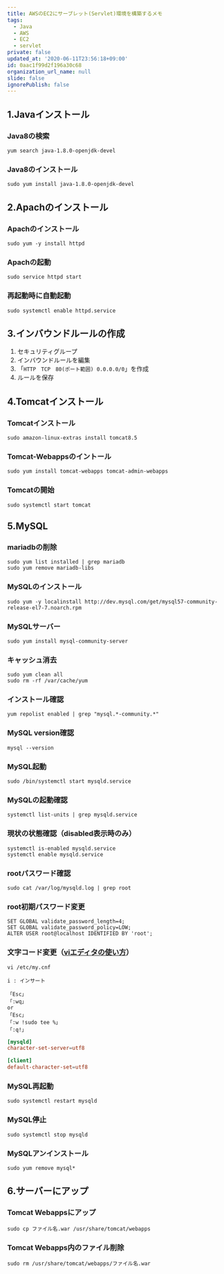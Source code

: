 ```yaml
---
title: AWSのEC2にサーブレット(Servlet)環境を構築するメモ
tags:
  - Java
  - AWS
  - EC2
  - servlet
private: false
updated_at: '2020-06-11T23:56:18+09:00'
id: 0aac1f99d2f196a30c68
organization_url_name: null
slide: false
ignorePublish: false
---
```

## 1.Javaインストール

### Java8の検索
```
yum search java-1.8.0-openjdk-devel
```

### Java8のインストール
```
sudo yum install java-1.8.0-openjdk-devel
```

## 2.Apachのインストール

### Apachのインストール
```
sudo yum -y install httpd
```

### Apachの起動
```
sudo service httpd start
```

### 再起動時に自動起動
```
sudo systemctl enable httpd.service
```

## 3.インバウンドルールの作成
1. セキュリティグループ
2. インバウンドルールを編集
3. 「`HTTP　TCP　80(ポート範囲) 0.0.0.0/0`」を作成
4. ルールを保存

## 4.Tomcatインストール

### Tomcatインストール
```
sudo amazon-linux-extras install tomcat8.5
```

### Tomcat-Webappsのイントール
```
sudo yum install tomcat-webapps tomcat-admin-webapps
```

### Tomcatの開始
```
sudo systemctl start tomcat
```

## 5.MySQL

### mariadbの削除
```
sudo yum list installed | grep mariadb
sudo yum remove mariadb-libs
```

### MySQLのインストール
```
sudo yum -y localinstall http://dev.mysql.com/get/mysql57-community-release-el7-7.noarch.rpm
```

### MySQLサーバー
```
sudo yum install mysql-community-server
```

### キャッシュ消去
```
sudo yum clean all
sudo rm -rf /var/cache/yum
```

### インストール確認
```
yum repolist enabled | grep "mysql.*-community.*"
```

### MySQL version確認
```
mysql --version
```

### MySQL起動
```
sudo /bin/systemctl start mysqld.service
```

### MySQLの起動確認
```
systemctl list-units | grep mysqld.service
```

### 現状の状態確認（disabled表示時のみ）
```
systemctl is-enabled mysqld.service
systemctl enable mysqld.service
```

### rootパスワード確認
```
sudo cat /var/log/mysqld.log | grep root
```

### root初期パスワード変更
```
SET GLOBAL validate_password_length=4;
SET GLOBAL validate_password_policy=LOW;
ALTER USER root@localhost IDENTIFIED BY 'root';
```

### 文字コード変更（[viエディタの使い方](https://prev.net-newbie.com/linux/commands/vi.html)）
```
vi /etc/my.cnf

i : インサート

「Esc」
「:wq」
or
「Esc」
「:w !sudo tee %」
「:q!」
```
```:my.cnf
[mysqld]
character-set-server=utf8

[client]
default-character-set=utf8
```

### MySQL再起動
```
sudo systemctl restart mysqld
```

### MySQL停止
```
sudo systemctl stop mysqld
```

### MySQLアンインストール
```
sudo yum remove mysql*
```



## 6.サーバーにアップ

### Tomcat Webappsにアップ
```
sudo cp ファイル名.war /usr/share/tomcat/webapps
```

### Tomcat Webapps内のファイル削除
```
sudo rm /usr/share/tomcat/webapps/ファイル名.war
```


